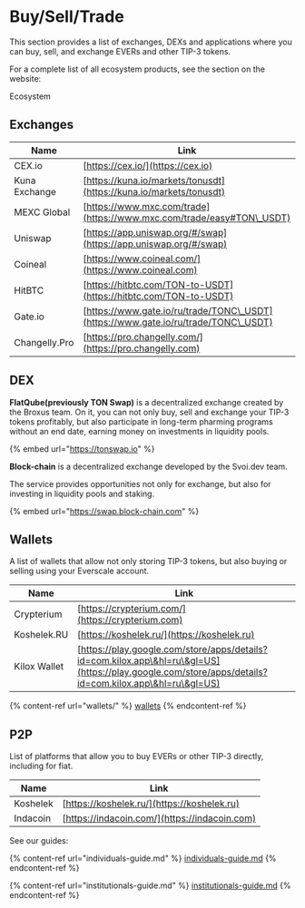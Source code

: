 # Buy/Sell/Trade

This section provides a list of exchanges, DEXs and applications where you can buy, sell, and exchange EVERs and other TIP-3 tokens.

For a complete list of all ecosystem products, see the section on the website:

Ecosystem&#x20;

## Exchanges

| Name          | Link                                                                               |
| ------------- | ---------------------------------------------------------------------------------- |
| CEX.io        | [https://cex.io/](https://cex.io)                                                  |
| Kuna Exchange | [https://kuna.io/markets/tonusdt](https://kuna.io/markets/tonusdt)                 |
| MEXC Global   | [https://www.mxc.com/trade](https://www.mxc.com/trade/easy#TON\_USDT)              |
| Uniswap       | [https://app.uniswap.org/#/swap](https://app.uniswap.org/#/swap)                   |
| Coineal       | [https://www.coineal.com/](https://www.coineal.com)                                |
| HitBTC        | [https://hitbtc.com/TON-to-USDT](https://hitbtc.com/TON-to-USDT)                   |
| Gate.io       | [https://www.gate.io/ru/trade/TONC\_USDT](https://www.gate.io/ru/trade/TONC\_USDT) |
| Changelly.Pro | [https://pro.changelly.com/](https://pro.changelly.com)                            |

## DEX

**FlatQube(previously TON Swap)** is a decentralized exchange created by the Broxus team. On it, you can not only buy, sell and exchange your TIP-3 tokens profitably, but also participate in long-term pharming programs without an end date, earning money on investments in liquidity pools.

{% embed url="https://tonswap.io" %}

**Block-chain** is a decentralized exchange developed by the Svoi.dev team.

The service provides opportunities not only for exchange, but also for investing in liquidity pools and staking.

{% embed url="https://swap.block-chain.com" %}

## Wallets

A list of wallets that allow not only storing TIP-3 tokens, but also buying or selling using your Everscale account.

| Name         | Link                                                                                                                                                   |
| ------------ | ------------------------------------------------------------------------------------------------------------------------------------------------------ |
| Crypterium   | [https://crypterium.com/](https://crypterium.com)                                                                                                      |
| Koshelek.RU  | [https://koshelek.ru/](https://koshelek.ru)                                                                                                            |
| Kilox Wallet | [https://play.google.com/store/apps/details?id=com.kilox.app\&hl=ru\&gl=US](https://play.google.com/store/apps/details?id=com.kilox.app\&hl=ru\&gl=US) |

{% content-ref url="wallets/" %}
[wallets](wallets/)
{% endcontent-ref %}

## P2P

List of platforms that allow you to buy EVERs or other TIP-3 directly, including for fiat.

| Name     | Link                                          |
| -------- | --------------------------------------------- |
| Koshelek | [https://koshelek.ru/](https://koshelek.ru)   |
| Indacoin | [https://indacoin.com/](https://indacoin.com) |







See our guides:

{% content-ref url="individuals-guide.md" %}
[individuals-guide.md](individuals-guide.md)
{% endcontent-ref %}

{% content-ref url="institutionals-guide.md" %}
[institutionals-guide.md](institutionals-guide.md)
{% endcontent-ref %}

